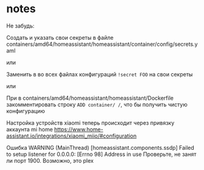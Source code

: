 # notes
Не забудь:

Создать и указать свои секреты в файле containers/amd64/homeassistant/homeassistant/container/config/secrets.yaml

или

Заменить в во всех файлах конфигураций `!secret FOO` на свои секреты

или

При в containers/amd64/homeassistant/homeassistant/Dockerfile закомментировать строку `ADD container/ /`, что бы получить чистую конфигурацию

Настройка устройств xiaomi теперь происходит через привязку аккаунта mi home https://www.home-assistant.io/integrations/xiaomi_miio/#configuration

Ошибка WARNING (MainThread) [homeassistant.components.ssdp] Failed to setup listener for 0.0.0.0: [Errno 98] Address in use
Проверьте, не занят ли порт 1900. Возможно, это plex